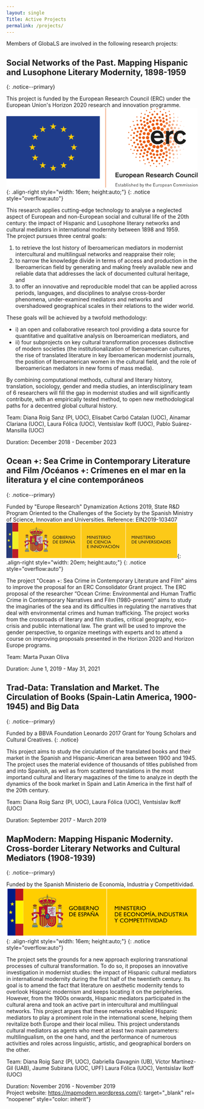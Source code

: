 ```yaml
---
layout: single
Title: Active Projects
permalink: /projects/
---
```

Members of GlobaLS are involved in the following research projects:

## Social Networks of the Past. Mapping Hispanic and Lusophone Literary Modernity, 1898-1959
{: .notice--primary}

This project is funded by the European Research Council (ERC) under the European Union's Horizon 2020 research and innovation programme.![European Research Council](/assets/images/logo-eu-erc.png){: .align-right style="width: 16em; height:auto;"}
{: .notice style="overflow:auto"}

This research applies cutting-edge technology to analyse a neglected aspect of European and non-European social and cultural life of the 20th century: the impact of Hispanic and Lusophone literary networks and cultural mediators in international modernity between 1898 and 1959.   
The project pursues three central goals:
   1. to retrieve the lost history of Iberoamerican mediators in modernist intercultural and multilingual networks and reappraise their role;
   2. to narrow the knowledge divide in terms of access and production in the Iberoamerican field by generating and making freely available new and reliable data that addresses the lack of documented cultural heritage, and
   3. to offer an innovative and reproducible model that can be applied across periods, languages, and disciplines to analyse cross-border phenomena, under-examined mediators and networks and overshadowed geographical scales in their relations to the wider world.

These goals will be achieved by a twofold methodology:
   * i) an open and collaborative research tool providing a data source for quantitative and qualitative analysis on Iberoamerican mediators, and
   * ii) four subprojects on key cultural transformation processes distinctive of modern societies  (the institutionalization of Iberoamerican cultures, the rise of translated literature in key Iberoamerican modernist journals, the position of Iberoamerican women in the cultural field, and the role of Iberoamerican mediators in new forms of mass media).

   By combining computational methods, cultural and literary history, translation, sociology, gender and media studies, an interdisciplinary team of 6 researchers  will fill the gap in modernist studies and will significantly contribute, with an empirically tested method, to open new methodological paths for a decentred global cultural history.


Team: Diana Roig Sanz (PI, UOC), Elisabet Carbó Catalan (UOC), Ainamar Clariana (UOC), Laura Fólica (UOC), Ventsislav Ikoff (UOC), Pablo Suárez-Mansilla (UOC)

Duration: December 2018 - December 2023  

## Ocean +: Sea Crime in Contemporary Literature and Film /Océanos +: Crímenes en el mar en la literatura y el cine contemporáneos
{: .notice--primary}

Funded by "Europe Research" Dynamization Actions 2019, State R&D Program Oriented to the Challenges of the Society by the Spanish Ministry of Science, Innovation and Universities. Reference: EIN2019-103407 ![Ministerio de Ciencia e Inovación](/assets/images/logo-ministerio-ciencia.png){: .align-right style="width: 20em; height:auto;"}
{: .notice style="overflow:auto"}

The project "Ocean +: Sea Crime in Contemporary Literature and Film" aims to improve the proposal for an ERC Consolidator Grant project. The ERC proposal of the researcher “Ocean Crime: Environmental and Human Traffic Crime in Contemporary Narratives and Film (1980-present)” aims to study the imaginaries of the sea and its difficulties in regulating the narratives that deal with environmental crimes and human trafficking. The project works from the crossroads of literary and film studies, critical geography, eco-crisis and public international law. The grant will be used to improve the gender perspective, to organize meetings with experts and to attend a course on improving proposals presented in the Horizon 2020 and Horizon Europe programs.

Team: Marta Puxan Oliva

Duration: June 1, 2019 - May 31, 2021


## Trad-Data: Translation and Market. The Circulation of Books (Spain-Latin America, 1900-1945) and Big Data
{: .notice--primary}

Funded by a BBVA Foundation Leonardo 2017 Grant for Young Scholars and Cultural Creatives.
{: .notice}

This project aims to study the circulation of the translated books and their market in the Spanish and Hispanic-American area between 1900 and 1945. The project uses the material evidence of thousands of titles published from and into Spanish, as well as from scattered translations in the most importand cultural and literary magazines of the time to analyze in depth the dynamics of the book market in Spain and Latin America in the first half of the 20th century.

Team: Diana Roig Sanz (PI, UOC), Laura Fólica (UOC), Ventsislav Ikoff (UOC)  

Duration: September 2017 - March 2019  



## MapModern: Mapping Hispanic Modernity. Cross-border Literary Networks and Cultural Mediators (1908-1939)
{: .notice--primary}

Funded by the Spanish Ministerio de Economía, Industria y Competitividad.![Ministerio de Economía, Industria y Competitividad](/assets/images/logo-ministerio-economia.png){: .align-right style="width: 16em; height:auto;"}
{: .notice style="overflow:auto"}

The project sets the grounds for a new approach exploring transnational processes of cultural transformation. To do so, it proposes an innovative investigation in modernist studies: the impact of Hispanic cultural mediators in international modernity during the first half of the twentieth century. Its goal is to amend the fact that literature on aesthetic modernity tends to overlook Hispanic modernism and keeps locating it on the peripheries. However, from the 1900s onwards, Hispanic mediators participated in the cultural arena and took an active part in intercultural and multilingual networks. This project argues that these networks enabled Hispanic mediators to play a prominent role in the international scene, helping them revitalize both Europe and their local milieu. This project understands cultural mediators as agents who meet at least two main parameters: multilingualism, on the one hand, and the performance of numerous activities and roles across linguistic, artistic, and geographical borders on the other.

Team: Diana Roig Sanz (PI, UOC), Gabriella Gavagnin (UB), Víctor Martínez-Gil (UAB), Jaume Subirana (UOC, UPF) Laura Fólica (UOC), Ventsislav Ikoff (UOC)

Duration: November 2016 - November 2019  
Project website: <https://mapmodern.wordpress.com/>{: target="_blank" rel= ”noopener” style="color: inherit"}
